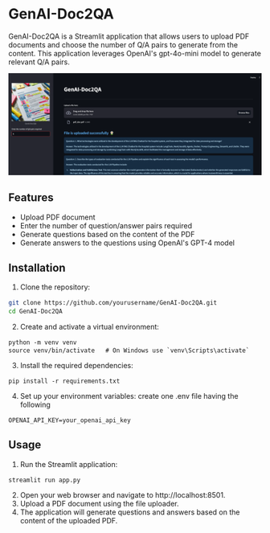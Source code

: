 # GenAI-Doc2QA

GenAI-Doc2QA is a Streamlit application that allows users to upload PDF documents and choose the number of Q/A pairs to generate from the content. This application leverages OpenAI's gpt-4o-mini model to generate relevant Q/A pairs.

![Alt text](https://github.com/SiddharthaKosti/GenAI-Doc2QA/blob/main/data/ss.png)

## Features

- Upload PDF document
- Enter the number of question/answer pairs required
- Generate questions based on the content of the PDF
- Generate answers to the questions using OpenAI's GPT-4 model

## Installation

1. Clone the repository:

```bash
git clone https://github.com/yourusername/GenAI-Doc2QA.git
cd GenAI-Doc2QA
```

2. Create and activate a virtual environment:
```
python -m venv venv
source venv/bin/activate   # On Windows use `venv\Scripts\activate`
```

3. Install the required dependencies:
```
pip install -r requirements.txt
```

4.  Set up your environment variables:
create one .env file having the following
```
OPENAI_API_KEY=your_openai_api_key
```

## Usage
1.  Run the Streamlit application:
```
streamlit run app.py
```

2.  Open your web browser and navigate to http://localhost:8501.
3.  Upload a PDF document using the file uploader.
4.  The application will generate questions and answers based on the content of the uploaded PDF.
